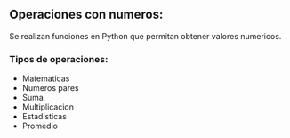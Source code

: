 
## Operaciones con numeros:

Se realizan funciones en Python que permitan obtener valores numericos.

### Tipos de operaciones:

- Matematicas
 - Numeros pares
 - Suma
 - Multiplicacion
- Estadisticas
 - Promedio
 
